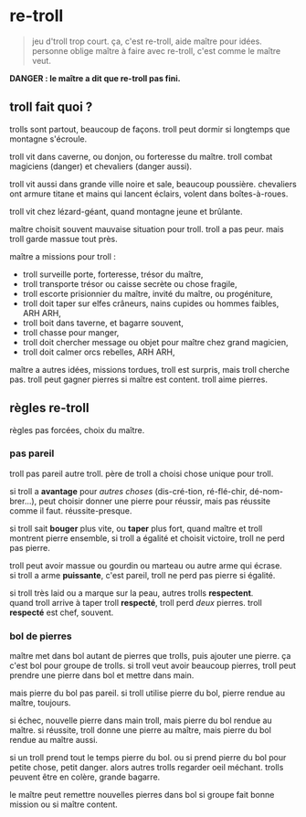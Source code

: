 # re-troll

> jeu d'troll trop court. ça, c'est re-troll, aide maître pour idées. personne oblige maître à faire avec re-troll, c'est comme le maître veut.

**DANGER : le maître a dit que re-troll pas fini.**

## troll fait quoi ?

trolls sont partout, beaucoup de façons. troll peut dormir si longtemps que montagne s'écroule.

troll vit dans caverne, ou donjon, ou forteresse du maître. troll combat magiciens (danger) et chevaliers (danger aussi).

troll vit aussi dans grande ville noire et sale, beaucoup poussière. chevaliers ont armure titane et mains qui lancent éclairs, volent dans boîtes-à-roues.

troll vit chez lézard-géant, quand montagne jeune et brûlante.

maître choisit souvent mauvaise situation pour troll. troll a pas peur. mais troll garde massue tout près.

maître a missions pour troll :

* troll surveille porte, forteresse, trésor du maître,
* troll transporte trésor ou caisse secrète ou chose fragile,
* troll escorte prisionnier du maître, invité du maître, ou progéniture,
* troll doit taper sur elfes crâneurs, nains cupides ou hommes faibles, ARH ARH,
* troll boit dans taverne, et bagarre souvent,
* troll chasse pour manger,
* troll doit chercher message ou objet pour maître chez grand magicien,
* troll doit calmer orcs rebelles, ARH ARH,

maître a autres idées, missions tordues, troll est surpris, mais troll cherche pas. troll peut gagner pierres si maître est content. troll aime pierres.

## règles re-troll

règles pas forcées, choix du maître.

### pas pareil

troll pas pareil autre troll. père de troll a choisi chose unique pour troll.

si troll a **avantage** pour *autres choses* (dis-cré-tion, ré-flé-chir, dé-nom-brer...), peut choisir donner une pierre pour réussir, mais pas réussite comme il faut. réussite-presque.

si troll sait **bouger** plus vite, ou **taper** plus fort, quand maître et troll montrent pierre ensemble, si troll a égalité et choisit victoire, troll ne perd pas pierre.

troll peut avoir massue ou gourdin ou marteau ou autre arme qui écrase.  
si troll a arme **puissante**, c'est pareil, troll ne perd pas pierre si égalité.

si troll très laid ou a marque sur la peau, autres trolls **respectent**.  
quand troll arrive à taper troll **respecté**, troll perd *deux* pierres. troll **respecté** est chef, souvent.

### bol de pierres

maître met dans bol autant de pierres que trolls, puis ajouter une pierre. ça c'est bol pour groupe de trolls. si troll veut avoir beaucoup pierres, troll peut prendre une pierre dans bol et mettre dans main.

mais pierre du bol pas pareil. si troll utilise pierre du bol, pierre rendue au maître, toujours.

si échec, nouvelle pierre dans main troll, mais pierre du bol rendue au maître.
si réussite, troll donne une pierre au maître, mais pierre du bol rendue au maître aussi.

si un troll prend tout le temps pierre du bol. ou si prend pierre du bol pour petite chose, petit danger. alors autres trolls regarder oeil méchant. trolls peuvent être en colère, grande bagarre.

le maître peut remettre nouvelles pierres dans bol si groupe fait bonne mission ou si maître content.
